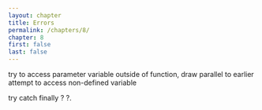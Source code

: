 ```yaml
---
layout: chapter
title: Errors
permalink: /chapters/8/
chapter: 8
first: false
last: false
---
```

try to access parameter variable outside of function, draw parallel to earlier attempt to access non-defined variable

try
catch
finally
?
?.
